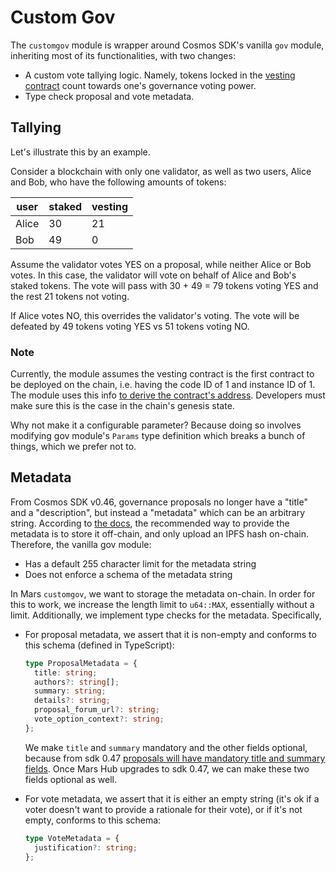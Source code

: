 # Custom Gov

The `customgov` module is wrapper around Cosmos SDK's vanilla `gov` module, inheriting most of its functionalities, with two changes:

- A custom vote tallying logic. Namely, tokens locked in the [vesting contract](https://github.com/mars-protocol/hub/periphery/tree/main/contracts/vesting) count towards one's governance voting power.
- Type check proposal and vote metadata.

## Tallying

Let's illustrate this by an example.

Consider a blockchain with only one validator, as well as two users, Alice and Bob, who have the following amounts of tokens:

| user  | staked | vesting |
| ----- | ------ | ------- |
| Alice | 30     | 21      |
| Bob   | 49     | 0       |

Assume the validator votes YES on a proposal, while neither Alice or Bob votes. In this case, the validator will vote on behalf of Alice and Bob's staked tokens. The vote will pass with 30 + 49 = 79 tokens voting YES and the rest 21 tokens not voting.

If Alice votes NO, this overrides the validator's voting. The vote will be defeated by 49 tokens voting YES vs 51 tokens voting NO.

### Note

Currently, the module assumes the vesting contract is the first contract to be deployed on the chain, i.e. having the code ID of 1 and instance ID of 1. The module uses this info [to derive the contract's address](https://github.com/mars-protocol/hub/blob/2d233fe074b008c49cf26362e1446d888fc81ca0/custom/gov/keeper/tally.go#L12-L15). Developers must make sure this is the case in the chain's genesis state.

Why not make it a configurable parameter? Because doing so involves modifying gov module's `Params` type definition which breaks a bunch of things, which we prefer not to.

## Metadata

From Cosmos SDK v0.46, governance proposals no longer have a "title" and a "description", but instead a "metadata" which can be an arbitrary string. According to [the docs](https://docs.cosmos.network/main/modules/gov#proposal-3), the recommended way to provide the metadata is to store it off-chain, and only upload an IPFS hash on-chain. Therefore, the vanilla gov module:

- Has a default 255 character limit for the metadata string
- Does not enforce a schema of the metadata string

In Mars `customgov`, we want to storage the metadata on-chain. In order for this to work, we increase the length limit to `u64::MAX`, essentially without a limit. Additionally, we implement type checks for the metadata. Specifically,

- For proposal metadata, we assert that it is non-empty and conforms to this schema (defined in TypeScript):

  ```typescript
  type ProposalMetadata = {
    title: string;
    authors?: string[];
    summary: string;
    details?: string;
    proposal_forum_url?: string;
    vote_option_context?: string;
  };
  ```

  We make `title` and `summary` mandatory and the other fields optional, because from sdk 0.47 [proposals will have mandatory title and summary fields](https://github.com/cosmos/cosmos-sdk/blob/v0.47.0-rc1/proto/cosmos/gov/v1/gov.proto#L85-L93). Once Mars Hub upgrades to sdk 0.47, we can make these two fields optional as well.

- For vote metadata, we assert that it is either an empty string (it's ok if a voter doesn't want to provide a rationale for their vote), or if it's not empty, conforms to this schema:

  ```typescript
  type VoteMetadata = {
    justification?: string;
  };
  ```
